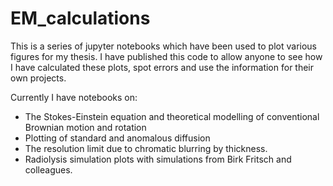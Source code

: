 # EM_calculations

This is a series of jupyter notebooks which have been used to plot various figures for my thesis. I have published this code to allow anyone to see how I have calculated these plots, spot errors and use the information for their own projects. 

Currently I have notebooks on: 

- The Stokes-Einstein equation and theoretical modelling of conventional Brownian motion and rotation
- Plotting of standard and anomalous diffusion
- The resolution limit due to chromatic blurring by thickness.
- Radiolysis simulation plots with simulations from Birk Fritsch and colleagues.
